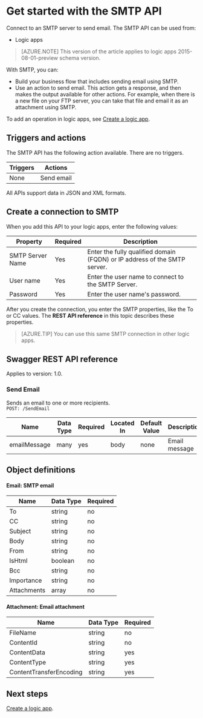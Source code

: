 <properties
	pageTitle="Add the SMTP API in your Logic Apps | Microsoft Azure"
	description="Overview of the SMTP API with REST API parameters"
	services=""
	documentationCenter="" 
	authors="MandiOhlinger"
	manager="erikre"
	editor=""
	tags="connectors"/>

<tags
   ms.service="multiple"
   ms.devlang="na"
   ms.topic="article"
   ms.tgt_pltfrm="na"
   ms.workload="na" 
   ms.date="02/25/2016"
   ms.author="mandia"/>

# Get started with the SMTP API
Connect to an SMTP server to send email. The SMTP API can be used from:

- Logic apps

>[AZURE.NOTE] This version of the article applies to logic apps 2015-08-01-preview schema version.

With SMTP, you can:

- Build your business flow that includes sending email using SMTP. 
- Use an action to send email. This action gets a response, and then makes the output available for other actions. For example, when there is a new file on your FTP server, you can take that file and email it as an attachment using SMTP. 

To add an operation in logic apps, see [Create a logic app](../app-service-logic/app-service-logic-create-a-logic-app.md).

## Triggers and actions
The SMTP API has the following action available. There are no triggers.

|Triggers | Actions|
|--- | ---|
|None | Send email|

All APIs support data in JSON and XML formats. 

## Create a connection to SMTP
When you add this API to your logic apps, enter the following values:

|Property| Required|Description|
| ---|---|---|
| SMTP Server Name | Yes | Enter the fully qualified domain (FQDN) or IP address of the SMTP server.|
| User name |Yes |Enter the user name to connect to the SMTP Server. |
| Password | Yes|Enter the user name's password. |

After you create the connection, you enter the SMTP properties, like the To or CC values. The **REST API reference** in this topic describes these properties.

>[AZURE.TIP] You can use this same SMTP connection in other logic apps.

## Swagger REST API reference
Applies to version: 1.0.

### Send Email
Sends an email to one or more recipients.  
```POST: /SendEmail```

| Name| Data Type|Required|Located In|Default Value|Description|
| ---|---|---|---|---|---|
|emailMessage| many|yes|body|none |Email message|

## Object definitions

#### Email: SMTP email

| Name | Data Type | Required|
|---|---|---|
|To|string|no|
|CC|string|no|
|Subject|string|no|
|Body|string|no|
|From|string|no|
|IsHtml|boolean|no|
|Bcc|string|no|
|Importance|string|no|
|Attachments|array|no|


#### Attachment: Email attachment

| Name | Data Type |Required|
|---|---|---|
|FileName|string|no|
|ContentId|string|no|
|ContentData|string|yes|
|ContentType|string|yes|
|ContentTransferEncoding|string|yes|


## Next steps
[Create a logic app](../app-service-logic/app-service-logic-create-a-logic-app.md).
